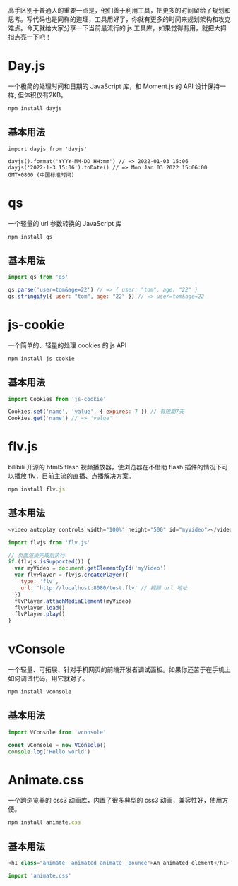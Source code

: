 高手区别于普通人的重要一点是，他们善于利用工具，把更多的时间留给了规划和思考。写代码也是同样的道理，工具用好了，你就有更多的时间来规划架构和攻克难点。今天就给大家分享一下当前最流行的 js 工具库，如果觉得有用，就把大拇指点亮一下吧！

# Day.js

一个极简的处理时间和日期的 JavaScript 库，和 Moment.js 的 API 设计保持一样, 但体积仅有2KB。

```javascript
npm install dayjs
```
## 基本用法

```
import dayjs from 'dayjs'

dayjs().format('YYYY-MM-DD HH:mm') // => 2022-01-03 15:06
dayjs('2022-1-3 15:06').toDate() // => Mon Jan 03 2022 15:06:00 GMT+0800 (中国标准时间)
```

# qs

一个轻量的 url 参数转换的 JavaScript 库

```javascript
npm install qs
```

## 基本用法

```javascript
import qs from 'qs'

qs.parse('user=tom&age=22') // => { user: "tom", age: "22" }
qs.stringify({ user: "tom", age: "22" }) // => user=tom&age=22
```

# js-cookie

一个简单的、轻量的处理 cookies 的 js API

```javascript
npm install js-cookie
```

## 基本用法

```javascript
import Cookies from 'js-cookie'

Cookies.set('name', 'value', { expires: 7 }) // 有效期7天
Cookies.get('name') // => 'value'
```

# flv.js

bilibili 开源的 html5 flash 视频播放器，使浏览器在不借助 flash 插件的情况下可以播放 flv，目前主流的直播、点播解决方案。

```javascript
npm install flv.js
```

## 基本用法

```javascript
<video autoplay controls width="100%" height="500" id="myVideo"></video>

import flvjs from 'flv.js'

// 页面渲染完成后执行
if (flvjs.isSupported()) {
  var myVideo = document.getElementById('myVideo')
  var flvPlayer = flvjs.createPlayer({
    type: 'flv',
    url: 'http://localhost:8080/test.flv' // 视频 url 地址
  })
  flvPlayer.attachMediaElement(myVideo)
  flvPlayer.load()
  flvPlayer.play()
}
```

# vConsole

一个轻量、可拓展、针对手机网页的前端开发者调试面板。如果你还苦于在手机上如何调试代码，用它就对了。

```javascript
npm install vconsole
```

## 基本用法

```javascript
import VConsole from 'vconsole'

const vConsole = new VConsole()
console.log('Hello world')
```

# Animate.css

一个跨浏览器的 css3 动画库，内置了很多典型的 css3 动画，兼容性好，使用方便。

```javascript
npm install animate.css
```

## 基本用法

```javascript
<h1 class="animate__animated animate__bounce">An animated element</h1>

import 'animate.css'
```









